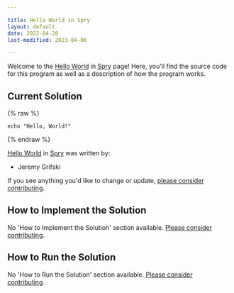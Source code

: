 ```yaml
---

title: Hello World in Spry
layout: default
date: 2022-04-28
last-modified: 2023-04-06

---
```


Welcome to the [Hello World](https://sampleprograms.io/projects/hello-world) in [Spry](https://sampleprograms.io/languages/spry) page! Here, you'll find the source code for this program as well as a description of how the program works.

## Current Solution

{% raw %}

```spry
echo "Hello, World!"
```

{% endraw %}

[Hello World](https://sampleprograms.io/projects/hello-world) in [Spry](https://sampleprograms.io/languages/spry) was written by:

- Jeremy Grifski

If you see anything you'd like to change or update, [please consider contributing](https://github.com/TheRenegadeCoder/sample-programs).

## How to Implement the Solution

No 'How to Implement the Solution' section available. [Please consider contributing](https://github.com/TheRenegadeCoder/sample-programs-website).

## How to Run the Solution

No 'How to Run the Solution' section available. [Please consider contributing](https://github.com/TheRenegadeCoder/sample-programs-website).
